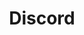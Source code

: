 ---
title: Discord
excerpt: >-
  Displays a list of accounts in a specific category according to your
  parameters.
api:
  file: market.json
  operationId: Category.Discord
hidden: false
---